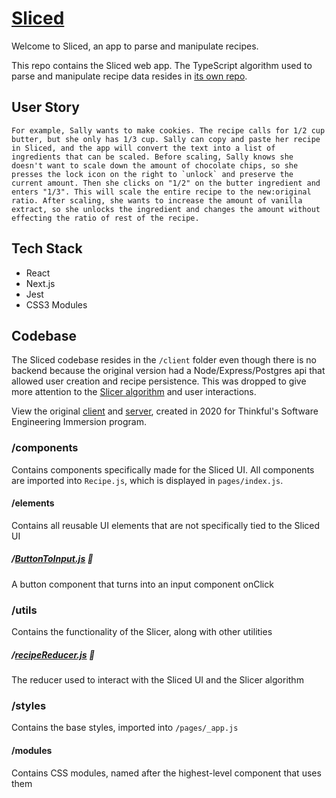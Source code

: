 # [Sliced](https://sliced.vercel.app/)

Welcome to Sliced, an app to parse and manipulate recipes.

This repo contains the Sliced web app. The TypeScript algorithm used to parse and manipulate recipe data resides in [its own repo](https://github.com/rachelrly/slicer).

## User Story

`` For example, Sally wants to make cookies. The recipe calls for 1/2 cup butter, but she only has 1/3 cup. Sally can copy and paste her recipe in Sliced, and the app will convert the text into a list of ingredients that can be scaled. Before scaling, Sally knows she doesn't want to scale down the amount of chocolate chips, so she presses the lock icon on the right to `unlock` and preserve the current amount. Then she clicks on "1/2" on the butter ingredient and enters "1/3". This will scale the entire recipe to the new:original ratio. After scaling, she wants to increase the amount of vanilla extract, so she unlocks the ingredient and changes the amount without effecting the ratio of rest of the recipe. ``

## Tech Stack

- React
- Next.js
- Jest
- CSS3 Modules

## Codebase

The Sliced codebase resides in the `/client` folder even though there is no backend because the original version had a Node/Express/Postgres api that allowed user creation and recipe persistence. This was dropped to give more attention to the [Slicer algorithm](https://github.com/rachelrly/slicer) and user interactions.

View the original [client](https://github.com/rachelrly/sliced-client) and [server](https://github.com/rachelrly/sliced-api), created in 2020 for Thinkful's Software Engineering Immersion program.

### /components

Contains components specifically made for the Sliced UI. All components are imported into `Recipe.js`, which is displayed in `pages/index.js`.

#### /elements

Contains all reusable UI elements that are not specifically tied to the Sliced UI

##### /[ButtonToInput.js](/client/components/elements/ButtonToInput.js) 👀

A button component that turns into an input component onClick

### /utils

Contains the functionality of the Slicer, along with other utilities

##### /[recipeReducer.js](/client/utils/recipeReducer.js) 👀

The reducer used to interact with the Sliced UI and the Slicer algorithm

### /styles

Contains the base styles, imported into `/pages/_app.js`

#### /modules

Contains CSS modules, named after the highest-level component that uses them
